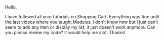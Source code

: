 Hello,

I have followed all your tutorials on Shopping Cart. Everything was fine until the last videos where you taught Modules. I don't know how but I just can't seem to add any item or display my list, it just doesn't work anymore. Can you please review my code? It would help me alot. Thanks!
